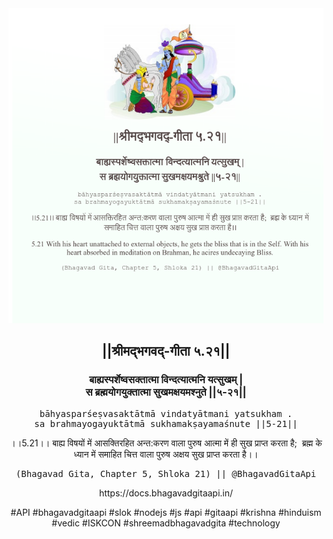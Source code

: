 <img src="../../asset/BG_5_21.png"/>
<center><h2>||श्रीमद्‍भगवद्‍-गीता ५.२१||</h2>
<h3>बाह्यस्पर्शेष्वसक्तात्मा विन्दत्यात्मनि यत्सुखम् |<br/>स ब्रह्मयोगयुक्तात्मा सुखमक्षयमश्नुते ||५-२१||</h3>
<pre>bāhyasparśeṣvasaktātmā vindatyātmani yatsukham .<br/>sa brahmayogayuktātmā sukhamakṣayamaśnute ||5-21||</pre>
<p>।।5.21।। बाह्य विषयों में आसक्तिरहित अन्त:करण वाला पुरुष आत्मा में ही सुख प्राप्त करता है;  ब्रह्म के ध्यान में समाहित चित्त वाला पुरुष अक्षय सुख प्राप्त करता है।।</p>
<pre>(Bhagavad Gita, Chapter 5, Shloka 21) || @BhagavadGitaApi</pre><p>https://docs.bhagavadgitaapi.in/</p><p>#API #bhagavadgitaapi #slok #nodejs #js #api #gitaapi #krishna #hinduism #vedic #ISKCON #shreemadbhagavadgita #technology</p></center>